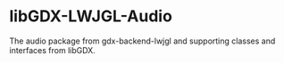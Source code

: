 libGDX-LWJGL-Audio
==================

The audio package from gdx-backend-lwjgl and supporting classes and interfaces from libGDX.
